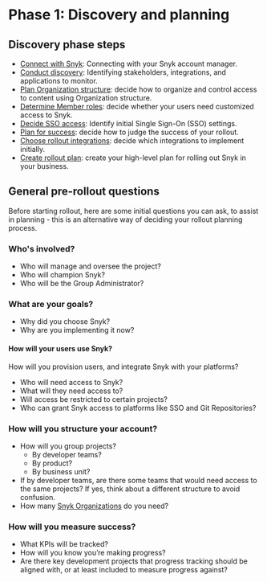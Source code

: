 # Phase 1: Discovery and planning

## Discovery phase steps

* [Connect with Snyk](connect-with-snyk.md): Connecting with your Snyk account manager.
* [Conduct discovery](conduct-discovery.md): Identifying stakeholders, integrations, and applications to monitor.
* [Plan Organization structure](plan-organization-structure.md): decide how to organize and control access to content using Organization structure.
* [Determine Member roles](determine-member-roles.md): decide whether your users need customized access to Snyk.
* [Decide SSO access](decide-sso-access.md): Identify initial Single Sign-On (SSO) settings.
* [Plan for success](plan-for-success.md): decide how to judge the success of your rollout.
* [Choose rollout integrations](choose-rollout-integrations.md): decide which integrations to implement initially.
* [Create rollout plan](create-rollout-plan.md): create your high-level plan for rolling out Snyk in your business.

## General pre-rollout questions

Before starting rollout, here are some initial questions you can ask, to assist in planning - this is an alternative way of deciding your rollout planning process.

### Who's involved?

* Who will manage and oversee the project?
* Who will champion Snyk?
* Who will be the Group Administrator?

### What are your goals?

* Why did you choose Snyk?
* Why are you implementing it now?

#### How will your users use Snyk?

How will you provision users, and integrate Snyk with your platforms?

* Who will need access to Snyk?
* What will they need access to?
* Will access be restricted to certain projects?
* Who can grant Snyk access to platforms like SSO and Git Repositories?

### How will you structure your account?

* How will you group projects?
  * By developer teams?
  * By product?
  * By business unit?
* If by developer teams, are there some teams that would need access to the same projects? If yes, think about a different structure to avoid confusion.
* How many [Snyk Organizations](../../../snyk-admin/manage-groups-and-organizations/whats-a-snyk-organization.md) do you need?

### How will you measure success?

* What KPIs will be tracked?
* How will you know you’re making progress?
* Are there key development projects that progress tracking should be aligned with, or at least included to measure progress against?
